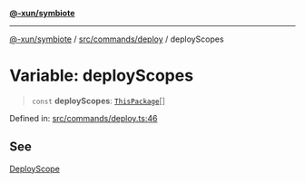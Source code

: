 [**@-xun/symbiote**](../../../../README.md)

***

[@-xun/symbiote](../../../../README.md) / [src/commands/deploy](../README.md) / deployScopes

# Variable: deployScopes

> `const` **deployScopes**: [`ThisPackage`](../../../configure/enumerations/ThisPackageGlobalScope.md#thispackage)[]

Defined in: [src/commands/deploy.ts:46](https://github.com/Xunnamius/symbiote/blob/6997faa5359efb83c247c1b6e5dcf27da55db104/src/commands/deploy.ts#L46)

## See

[DeployScope](../../../configure/enumerations/ThisPackageGlobalScope.md)
